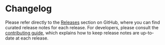 # Changelog

Please refer directly to the [Releases](https://github.com/scverse/spatialdata-plot/releases) section on GitHub, where you can find curated release notes for each release.
For developers, please consult the [contributing guide](https://github.com/scverse/spatialdata/blob/main/docs/contributing.md), which explains how to keep release notes are up-to-date at each release.

